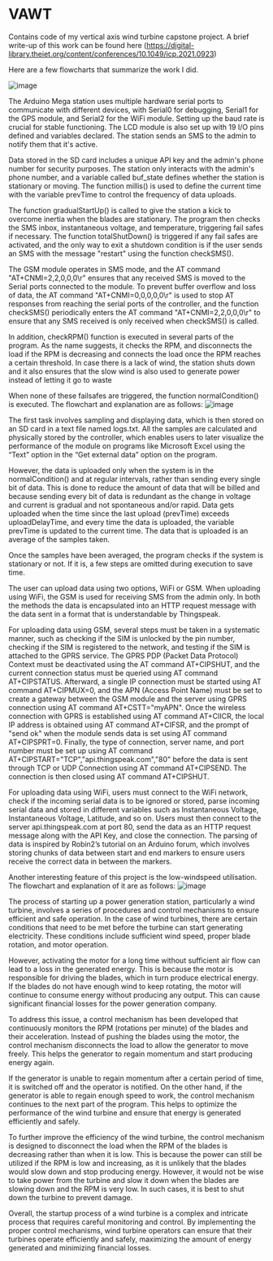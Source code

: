 # VAWT
Contains code of my vertical axis wind turbine capstone project. A brief write-up of this work can be found here (https://digital-library.theiet.org/content/conferences/10.1049/icp.2021.0923)

Here are a few flowcharts that summarize the work I did. 

![image](https://user-images.githubusercontent.com/47520410/227806123-272597d1-6830-4187-8a5f-c82e537be278.png)

The Arduino Mega station uses multiple hardware serial ports to communicate with different devices, with Serial0 for debugging, Serial1 for the GPS module, and Serial2 for the WiFi module. Setting up the baud rate is crucial for stable functioning. The LCD module is also set up with 19 I/O pins defined and variables declared. The station sends an SMS to the admin to notify them that it's active.

Data stored in the SD card includes a unique API key and the admin's phone number for security purposes. The station only interacts with the admin's phone number, and a variable called buf_state defines whether the station is stationary or moving. The function millis() is used to define the current time with the variable prevTime to control the frequency of data uploads.

The function gradualStartUp() is called to give the station a kick to overcome inertia when the blades are stationary. The program then checks the SMS inbox, instantaneous voltage, and temperature, triggering fail safes if necessary. The function totalShutDown() is triggered if any fail safes are activated, and the only way to exit a shutdown condition is if the user sends an SMS with the message "restart" using the function checkSMS().

The GSM module operates in SMS mode, and the AT command "AT+CNMI=2,2,0,0,0\r" ensures that any received SMS is moved to the Serial ports connected to the module. To prevent buffer overflow and loss of data, the AT command "AT+CNMI=0,0,0,0,0\r" is used to stop AT responses from reaching the serial ports of the controller, and the function checkSMS() periodically enters the AT command "AT+CNMI=2,2,0,0,0\r" to ensure that any SMS received is only received when checkSMS() is called.

In addition, checkRPM() function is  executed in several parts of the program. As the name suggests, it checks the RPM, and disconnects the load if the RPM is decreasing and connects the load once the RPM reaches a certain threshold. In case there is a lack of wind, the station shuts down and it also ensures that the slow wind is also used to generate power instead of letting it go to waste

When none of these failsafes are triggered, the function normalCondition() is executed. The flowchart and explanation are as follows:
![image](https://user-images.githubusercontent.com/47520410/227806350-c4dc8667-7df1-41bb-9f95-46f4605bba28.png)

The first task involves sampling and displaying data, which is then stored on an SD card in a text file named logs.txt. All the samples are calculated and physically stored by the controller, which enables users to later visualize the performance of the module on programs like Microsoft Excel using the “Text” option in the “Get external data” option on the program.

However, the data is uploaded only when the system is in the normalCondition() and at regular intervals, rather than sending every single bit of data. This is done to reduce the amount of data that will be billed and because sending every bit of data is redundant as the change in voltage and current is gradual and not spontaneous and/or rapid. Data gets uploaded when the time since the last upload (prevTime) exceeds uploadDelayTime, and every time the data is uploaded, the variable prevTime is updated to the current time. The data that is uploaded is an average of the samples taken.

Once the samples have been averaged, the program checks if the system is stationary or not. If it is, a few steps are omitted during execution to save time.

The user can upload data using two options, WiFi or GSM. When uploading using WiFi, the GSM is used for receiving SMS from the admin only. In both the methods the data is encapsulated into an HTTP request message with the data sent in a format that is understandable by Thingspeak.

For uploading data using GSM, several steps must be taken in a systematic manner, such as checking if the SIM is unlocked by the pin number, checking if the SIM is registered to the network, and testing if the SIM is attached to the GPRS service. The GPRS PDP (Packet Data Protocol) Context must be deactivated using the AT command AT+CIPSHUT, and the current connection status must be queried using AT command AT+CIPSTATUS. Afterward, a single IP connection must be started using AT command AT+CIPMUX=0, and the APN (Access Point Name) must be set to create a gateway between the GSM module and the server using GPRS connection using AT command AT+CSTT="myAPN". Once the wireless connection with GPRS is established using AT command AT+CIICR, the local IP address is obtained using AT command AT+CIFSR, and the prompt of "send ok" when the module sends data is set using AT command AT+CIPSPRT=0. Finally, the type of connection, server name, and port number must be set up using AT command AT+CIPSTART="TCP","api.thingspeak.com","80" before the data is sent through TCP or UDP Connection using AT command AT+CIPSEND. The connection is then closed using AT command AT+CIPSHUT.

For uploading data using WiFi, users must connect to the WiFi network, check if the incoming serial data is to be ignored or stored, parse incoming serial data and stored in different variables such as Instantaneous Voltage, Instantaneous Voltage, Latitude, and so on. Users must then connect to the server api.thingspeak.com at port 80, send the data as an HTTP request message along with the API Key, and close the connection. The parsing of data is inspired by Robin2’s tutorial on an Arduino forum, which involves storing chunks of data between start and end markers to ensure users receive the correct data in between the markers.

Another interesting feature of this project is the low-windspeed utilisation. The flowchart and explanation of it are as follows:
![image](https://user-images.githubusercontent.com/47520410/227806690-ee2409b5-c8cc-466e-9cd3-696507dbf718.png)

The process of starting up a power generation station, particularly a wind turbine, involves a series of procedures and control mechanisms to ensure efficient and safe operation. In the case of wind turbines, there are certain conditions that need to be met before the turbine can start generating electricity. These conditions include sufficient wind speed, proper blade rotation, and motor operation.

However, activating the motor for a long time without sufficient air flow can lead to a loss in the generated energy. This is because the motor is responsible for driving the blades, which in turn produce electrical energy. If the blades do not have enough wind to keep rotating, the motor will continue to consume energy without producing any output. This can cause significant financial losses for the power generation company.

To address this issue, a control mechanism has been developed that continuously monitors the RPM (rotations per minute) of the blades and their acceleration. Instead of pushing the blades using the motor, the control mechanism disconnects the load to allow the generator to move freely. This helps the generator to regain momentum and start producing energy again.

If the generator is unable to regain momentum after a certain period of time, it is switched off and the operator is notified. On the other hand, if the generator is able to regain enough speed to work, the control mechanism continues to the next part of the program. This helps to optimize the performance of the wind turbine and ensure that energy is generated efficiently and safely.

To further improve the efficiency of the wind turbine, the control mechanism is designed to disconnect the load when the RPM of the blades is decreasing rather than when it is low. This is because the power can still be utilized if the RPM is low and increasing, as it is unlikely that the blades would slow down and stop producing energy. However, it would not be wise to take power from the turbine and slow it down when the blades are slowing down and the RPM is very low. In such cases, it is best to shut down the turbine to prevent damage.

Overall, the startup process of a wind turbine is a complex and intricate process that requires careful monitoring and control. By implementing the proper control mechanisms, wind turbine operators can ensure that their turbines operate efficiently and safely, maximizing the amount of energy generated and minimizing financial losses.
